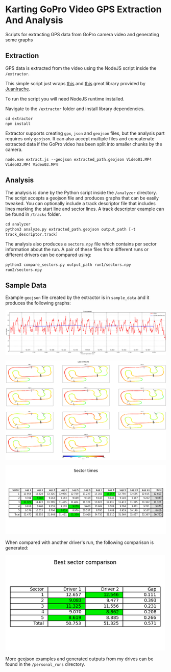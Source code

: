# Karting GoPro Video GPS Extraction And Analysis

Scripts for extracting GPS data from GoPro camera video and generating some graphs

## Extraction

GPS data is extracted from the video using the NodeJS script inside the `/extractor`.

This simple script just wraps [this](https://github.com/JuanIrache/gpmf-extract) and [this](https://github.com/JuanIrache/gopro-telemetry) great library provided by [JuanIrache](https://github.com/JuanIrache).

To run the script you will need NodeJS runtime installed.

Navigate to the `/extractor` folder and install library dependencies.

```
cd extractor
npm install
```

Extractor supports creating `gpx`, `json` and `geojson` files, but the analysis part requires only `geojson`. It can also accept multiple files and concatenate extracted data if the GoPro video has been split into smaller chunks by the camera.

```
node.exe extract.js --geojson extracted_path.geojson Video01.MP4 Video02.MP4 Video03.MP4
```

## Analysis

The analysis is done by the Python script inside the `/analyzer` directory. The script accepts a geojson file and produces graphs that can be easily tweaked. You can optionally include a track descriptor file that includes lines marking the start line and sector lines. A track descriptor example can be found in `/tracks` folder.

```
cd analyzer
python3 analyze.py extracted_path.geojson output_path [-t track_descriptor.track]
```

The analysis also produces a `sectors.npy` file which contains per sector information about the run. A pair of these files from different runs or different drivers can be compared using:

```
python3 compare_sectors.py output_path run1/sectors.npy run2/sectors.npy
```

## Sample Data

Example `geojson` file created by the extractor is in `sample_data` and it produces the following graphs:

![Driving Speed Graph](sample_data/driving_speed.png)

![Lap Contours Graph](sample_data/lap_contours.png)

![Per sector times table](sample_data/sector_times.png)

When compared with another driver's run, the following comparison is generated:

![Per sector driver comparison](sample_data/drivers_sector_comparison.png)

More geojson examples and generated outputs from my drives can be found in the `/personal_runs` directory.